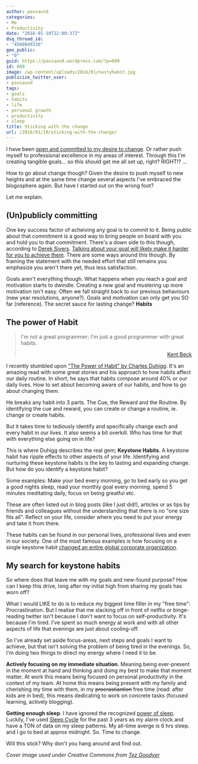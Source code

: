```yaml
---
author: pavsaund
categories:
- Me
- Productivity
date: "2016-01-10T22:00:37Z"
dsq_thread_id:
- "4560849336"
geo_public:
- "0"
guid: https://pavsaund.wordpress.com/?p=609
id: 609
image: /wp-content/uploads/2016/01/nastyhabit.jpg
publicize_twitter_user:
- pavsaund
tags:
- goals
- habits
- life
- personal growth
- productivity
- sleep
title: Sticking with the change
url: /2016/01/10/sticking-with-the-change/
---
```


I have been <a href="/2016/01/03/being-awesome/">open and committed to my desire to change</a>. Or rather push myself to professional excellence in my areas of interest. Through this I'm creating tangible goals... so this should get me all set up, right? RIGHT!? ...

How to go about change though? Given the desire to push myself to new heights and at the same time change several aspects I've embraced the blogosphere again. But have I started out on the wrong foot?

<!--more-->

Let me explain.
<h2>(Un)publicly committing</h2>
One key success factor of acheiving any goal is to commit to it. Being public about that commitment is a good way to bring people on board with you and hold you to that commitment. There's a down side to this though, according to <a href="https://sivers.org" target="_blank">Derek Sivers</a>. <a href="https://www.ted.com/talks/derek_sivers_keep_your_goals_to_yourself?language=en" target="_blank">Talking about your goal will likely make it harder for you to achieve them</a>. There are some ways around this though. By framing the statement with the needed effort that still remains you emphasize you aren't there yet, thus less satisfaction.

Goals aren't everything though. What happens when you reach a goal and motivation starts to dwindle. Creating a new goal and mustering up more motivation isn't easy. Often we fall straight back to our previous behaviours (new year resolutions, anyone?). Goals and motivation can only get you SO far (reference). The secret sauce for lasting change? <strong>Habits</strong>
<h2>The power of Habit</h2>
<blockquote>I'm not a great programmer; I'm just a good programmer with great habits.
<p style="text-align:right;"><a href="https://en.wikiquote.org/wiki/Kent_Beck#Quotes" target="_blank">Kent Beck</a></p>
</blockquote>
I recently stumbled upon <a href="http://charlesduhigg.com/the-power-of-habit/" target="_blank">"The Power of Habit" by Charles Duhigg</a>. It's an amazing read with some great stories and his approach to how habits affect our daily routine. In short, he says that habits compose around 40% or our daily lives. How to set about becoming aware of our habits, and how to go about changing them.

He breaks any habit into 3 parts. The Cue, the Reward and the Routine. By identifying the cue and reward, you can create or change a routine, ie. change or create habits.

But it takes time to tediously identify and specifically change each and every habit in our lives. It also seems a bit overkill. Who has time for that with everything else going on in life?

This is where Duhigg describes the real gem; <strong>Keystone Habits</strong>. A keystone habit has ripple effects to other aspects of your life. Identifying and nurturing these keystone habits is the key to lasting and expanding change. But how do you identify a keystone habit?

Some examples: Make your bed every morning, go to bed early so you get a good nights sleep, read your monthly goal every morning, spend 5 minutes meditating daily, focus on being greatful etc.

These are often listed out in blog posts (like I just did!), articles or as tips by friends and colleagues without the understanding that there is no "one size fits all". Reflect on your life, consider where you need to put your energy and take it from there.

These habits can be found in our personal lives, professional lives and even in our society. One of the most famous examples is how focusing on a single keystone habit <a href="http://www.huffingtonpost.com/charles-duhigg/the-power-of-habit_b_1304550.html" target="_blank">changed an entire global corporate organization</a>.
<h2>My search for keystone habits</h2>
So where does that leave me with my goals and new-found purpose? How can I keep this drive, long after my initial high from sharing my goals has worn off?

What I would LIKE to do is to reduce my biggest time filler in my "free time": Procrastination. But I realise that me slacking off in front of netflix or binge-reading twitter isn't because I don't want to focus on self-productivity. It's because I'm tired. I've spent so much energy at work and with all other aspects of life that evenings are just about cooling-off.

So I've already set aside focus-areas, next steps and goals I want to achieve, but that isn't solving the problem of being tired in the evenings. So, I'm doing two things to direct my energy where I need it to be.

<strong>Actively focusing on my immediate situation</strong>. Meaning being ever-present in the moment at hand and thinking and doing my best to make that moment matter. At work this means being focused on personal productivity in the context of my team. At home this means being present with my family and cherishing my time with them, in my <del>procrastiantion</del> free time (read: after kids are in bed), this means dedicating to work on concrete tasks (focused learning, actively blogging).

<strong>Getting enough sleep</strong>. I have ignored the recognized <a href="http://www.ted.com/talks/russell_foster_why_do_we_sleep" target="_blank">power of sleep</a>. Luckily, I've used <a href="http://www.sleepcycle.com">Sleep Cycle</a> for the past 3 years as my alarm clock and have a TON of data on my sleep patterns. My all-time averge is 6 hrs sleep. and I go to bed at approx midnight. So. Time to change.

Will this stick? Why don't you hang around and find out.

<em>Cover image used under Creative Commons from <a href="https://www.flickr.com/photos/cirrussky/18806678672/in/photolist-uDT9my-qKtAnp-7hsr2q-73UdCX-uaxc5V-d2fkz3-iNw9jP-zPGyLG-qLwy5F-9dSmCo-qXkS8E-9Kx5W3-61hNtr-8kbY84-nSnjzQ-fKEupV-hhviBL-4XohvD-xz1XFz-222n2T-9xyNbU-wyYBou-pNWKbW-A4QMof-8pvTtu-dZT8kN-iLhUcr-dn99Fy-8Chw6U-otoLgn-9WLonW-7CEGzQ-awT1zB-5wK1c-owCaMj-aFbt75-ebQNSq-nkfJkH-oKTyHe-dVpTHu-6iGQPk-dJbtL3-xwYaGm-5bbLYZ-itbUe4-hpYvKs-uq4Hsk-8yUwsi-awu8NP-9RA2ZU" target="_blank">Tez Goodyer</a></em>